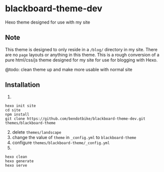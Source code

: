 
# blackboard-theme-dev
Hexo theme designed for use with my site

## Note
This theme is designed to only reside in a ```/blog/``` directory in my site. There are no ```page``` layouts or anything in this theme.
This is a rough conversion of a pure html/css/js theme designed for my site for use for blogging with Hexo.

@todo: clean theme up and make more usable with normal site

## Installation
1.
```
hexo init site
cd site
npm install
git clone https://github.com/bendotbike/blackboard-theme-dev.git themes/blackboard-theme
```
2. delete ```themes/landscape```
3. change the value of ```theme``` in ```_config.yml``` to ```blackboard-theme```
4. configure ```themes/blackboard-theme/_config.yml```
5. 
```
hexo clean
hexo generate
hexo serve
```
